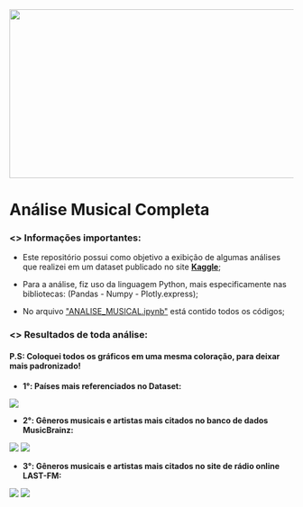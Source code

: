 
<a>
  <img src="https://github.com/AndreMartins21/Analise-Musical/blob/main/IMAGEM_ANALISE/wallpaper%20music.jpg" width="800" height="300"/>
</a>

# **Análise Musical Completa**

### <> Informações importantes:
- Este repositório possui como objetivo a exibição de algumas análises que realizei em um dataset publicado no site **[Kaggle](https://www.kaggle.com/pieca111/music-artists-popularity)**;

- Para a análise, fiz uso da linguagem Python, mais especificamente nas bibliotecas: (Pandas - Numpy - Plotly.express);

- No arquivo ["ANALISE_MUSICAL.ipynb"](https://bit.ly/31JDUs0) está contido todos os códigos;

### <> Resultados de toda análise:
#### P.S: Coloquei todos os gráficos em uma mesma coloração, para deixar mais padronizado!

* **1°: Países mais referenciados no Dataset:**
<a>
  <img src="https://github.com/AndreMartins21/Analise-Musical/blob/main/IMAGEM_ANALISE/rank%20paises.png"/>
</a>

* **2°: Gêneros musicais e artistas mais citados no banco de dados MusicBrainz:**
<a>
  <img src="https://github.com/AndreMartins21/Analise-Musical/blob/main/IMAGEM_ANALISE/MUSICAL%20GENRE%20-%20MUSICBRAINZ.png"/>
</a>

<a>
  <img src="https://github.com/AndreMartins21/Analise-Musical/blob/main/IMAGEM_ANALISE/ARTISTAS%20-%20MUSICBRAINZ.png"/>
</a>



* **3°: Gêneros musicais e artistas mais citados no site de rádio online LAST-FM:**

<a>
  <img src="https://github.com/AndreMartins21/Analise-Musical/blob/main/IMAGEM_ANALISE/MUSICAL%20GENRE%20-%20LASTFM.png"/>
</a>

<a>
  <img src="https://github.com/AndreMartins21/Analise-Musical/blob/main/IMAGEM_ANALISE/ARTISTAS%20-%20LASTFM.png"/>
</a>

